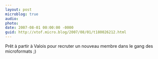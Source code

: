 ```yaml
---
layout: post
microblog: true
audio: 
photo: 
date: 2007-08-01 00:00:00 -0000
guid: http://xtof.micro.blog/2007/08/01/t180026212.html
---
```

Prêt à partir à Valois pour recruter un nouveau membre dans le gang des microformats ;)

